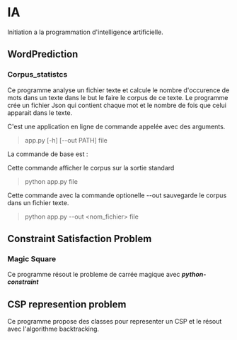 # IA
Initiation a la programmation d'intelligence artificielle.


## WordPrediction

### Corpus_statistcs
Ce programme analyse un fichier texte et calcule le nombre d'occurence de mots dans un texte dans le but le faire le corpus de ce texte.
Le programme crée un fichier Json qui contient chaque mot et le nombre de fois que celui apparait dans le texte.

C'est une application en ligne de commande appelée avec des arguments.

> app.py [-h] [--out PATH] file

La commande de base est :

Cette commande afficher le corpus sur la sortie standard
> python app.py file

Cette commande avec la commande optionelle --out sauvegarde le corpus dans un fichier texte.
> python app.py --out <nom_fichier> file

## Constraint Satisfaction Problem

### Magic Square
Ce programme résout le probleme de carrée magique avec ***python-constraint***

## CSP represention problem
Ce programme propose des classes pour representer un CSP et le résout avec l'algorithme backtracking.